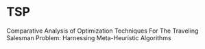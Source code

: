 # TSP
Comparative Analysis of Optimization Techniques For The Traveling Salesman Problem: Harnessing Meta-Heuristic Algorithms
